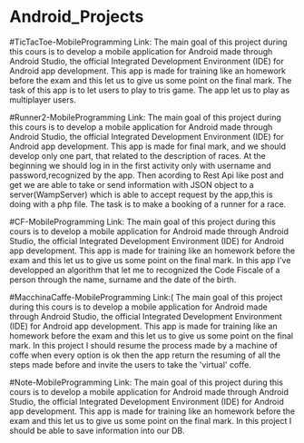 # Android_Projects
#TicTacToe-MobileProgramming Link: The main goal of this project during this cours is to develop a mobile application for Android made through Android Studio, the official Integrated Development Environment (IDE) for Android app development. This app is made for training like an homework before the exam and this let us to give us some point on the final mark. The task of this app is to let users to play to tris game. The app let us to play as multiplayer users.

#Runner2-MobileProgramming Link: The main goal of this project during this cours is to develop a mobile application for Android made through Android Studio, the official Integrated Development Environment (IDE) for Android app development. This app is made for final mark, and we should develop only one part, that related to the description of races. At the beginning we should log in in the first activity only with username and password,recognized by the app. Then acording to Rest Api like post and get we are able to take or send information with JSON object to a server(WampServer) which is able to accept request by the app,this is doing with a php file. The task is to make a booking of a runner for a race.

#CF-MobileProgramming Link: The main goal of this project during this cours is to develop a mobile application for Android made through Android Studio, the official Integrated Development Environment (IDE) for Android app development. This app is made for training like an homework before the exam and this let us to give us some point on the final mark. In this app I've developped an algorithm that let me to recognized the Code Fiscale of a person through the name, surname and the date of the birth.

#MacchinaCaffe-MobileProgramming Link:( The main goal of this project during this cours is to develop a mobile application for Android made through Android Studio, the official Integrated Development Environment (IDE) for Android app development. This app is made for training like an homework before the exam and this let us to give us some point on the final mark. In this project I should resume the process made by a machine of coffe when every option is ok then the app return the resuming of all the steps made before and invite the users to take the 'virtual' coffe.

#Note-MobileProgramming Link: The main goal of this project during this cours is to develop a mobile application for Android made through Android Studio, the official Integrated Development Environment (IDE) for Android app development. This app is made for training like an homework before the exam and this let us to give us some point on the final mark. In this project I should be able to save information into our DB.
